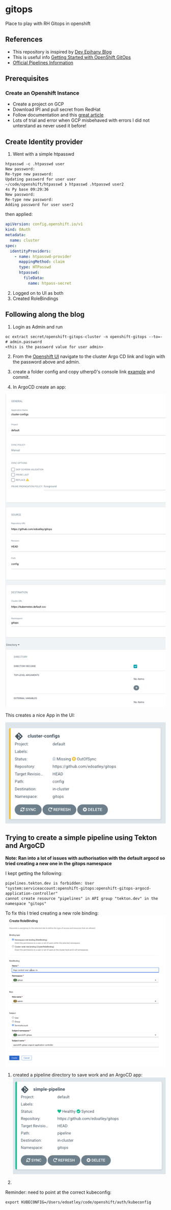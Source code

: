 # gitops
Place to play with RH Gitops in openshift

## References

- This repository is inspired by [Dev Epihany Blog](https://devepiphany.org/2021/04/27/geitting-to-grips-with-gitops/)
- This is useful info [Getting Started with OpenShift GitOps](https://github.com/siamaksade/openshift-gitops-getting-started)
- [Official Pipelines Information](https://cloud.redhat.com/learn/topics/ci-cd)

## Prerequisites

### Create an Openshift Instance

* Create a project on GCP
* Download IPI and pull secret from RedHat
* Follow documentation and this [great article](https://cloud.redhat.com/blog/ocp-4.6-install-on-gcp-cloud-the-smooth-experience)
* Lots of trial and error when GCP misbehaved with errors I did not unterstand as never used it before!

## Create Identity provider

1. Went with a simple htpasswd 

```shell
htpasswd -c .htpasswd user
New password: 
Re-type new password: 
Updating password for user user
~/code/openshift/htpasswd ❯ htpasswd .htpasswd user2                                                                                                                                                        4s Py base 09:29:36
New password: 
Re-type new password: 
Adding password for user user2
```

then applied:

```yaml
apiVersion: config.openshift.io/v1
kind: OAuth
metadata:
  name: cluster
spec:
  identityProviders:
    - name: htpasswd-provider
      mappingMethod: claim
      type: HTPasswd
      htpasswd:
        fileData:
          name: htpass-secret

```

2. Logged on to UI as both
3. Created RoleBindings

## Following along the blog

1. Login as Admin and run

```shell
oc extract secret/openshift-gitops-cluster -n openshift-gitops --to=-                                              
# admin.password
<this is the password value for user admin>
```

2. From the [Openshift UI](./images/ArgoCD-Link.png) navigate to the cluster Argo CD link and login with the password above and admin.

3. create a folder config and copy utherp0's console link [example](./config/console-link.yaml) and commit.

4. In ArgoCD create an app:  

![](images/ArgoCD-Config.png)

This creates a nice App in the UI:

![](images/ArgoCD-App.png)

## Trying to create a simple pipeline using Tekton and ArgoCD

**Note: Ran into a lot of issues with authorisation with the default argocd so tried creating a new one in the gitops namespace**

I kept getting the following:

```shell
pipelines.tekton.dev is forbidden: User "system:serviceaccount:openshift-gitops:openshift-gitops-argocd-application-controller" 
cannot create resource "pipelines" in API group "tekton.dev" in the namespace "gitops"
```

To fix this I tried creating a new role binding: ![img.png](images/RoleBinding.png)

1. created a pipeline directory to save work and an ArgoCD app: ![](images/ArgoCD-Pipeline-App.png)

2. 


Reminder: need to point at the correct kubeconfig:

```shell
export KUBECONFIG=/Users/edoatley/code/openshift/auth/kubeconfig
```